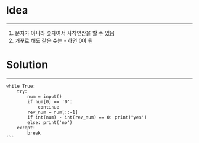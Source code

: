 # Idea
----
1. 문자가 아니라 숫자여서 사칙연산을 할 수 있음
2. 거꾸로 해도 같은 수는 - 하면 0이 됨

# Solution
----
````
while True:
    try:
        num = input()
        if num[0] == '0':
            continue
        rev_num = num[::-1]
        if int(num) - int(rev_num) == 0: print('yes')
        else: print('no')
    except:
        break
```
